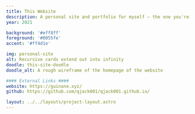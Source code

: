 ```yaml
---
title: This Website
description: A personal site and portfolio for myself — the one you're looking at!
year: 2021

background: '#eff8ff'
foreground: '#0055fe'
accent: '#ff4d1e'

img: personal-site
alt: Recursive cards extend out into infinity
doodle: this-site-doodle
doodle_alt: A rough wireframe of the homepage of the website

#### External Links ####
website: https://guinane.xyz/
github: https://github.com/qjack001/qjack001.github.io/

layout: ../../layouts/project-layout.astro
---
```

